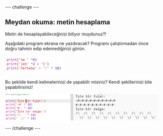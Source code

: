 \--- challenge \---

## Meydan okuma: metin hesaplama

Metin de hesaplayabileceğinizi biliyor muydunuz?!

Aşağıdaki program ekrana ne yazdıracak? Programı çalıştırmadan önce doğru tahmin edip edemediğinizi görün.

![ekran görüntüsü](images/me-text-calc.png)

Bu şekilde kendi kelimelerinizi de yapabilir misiniz? Kendi şekillerinizi bile yapabilirsiniz!

![ekran görüntüsü](images/me-patterns.png)

\--- /challenge \---